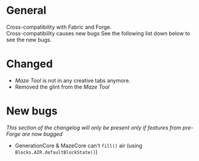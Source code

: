 # General
Cross-compatibility with Fabric and Forge.\
Cross-compatibility causes new bugs See the following list down below to see the new bugs.

# Changed
- *Maze Tool* is not in any creative tabs anymore.
- Removed the glint from the *Maze Tool*

# New bugs
*This section of the changelog will only be present only if features from pre-Forge are now bugged*
- GenerationCore & MazeCore can't `fill()` air (using `Blocks.AIR.defaultBlockState()`)